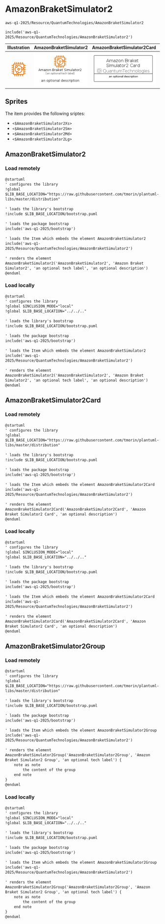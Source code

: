 # AmazonBraketSimulator2


```text
aws-q1-2025/Resource/QuantumTechnologies/AmazonBraketSimulator2
```

```text
include('aws-q1-2025/Resource/QuantumTechnologies/AmazonBraketSimulator2')
```



| Illustration | AmazonBraketSimulator2 | AmazonBraketSimulator2Card | AmazonBraketSimulator2Group |
| :---: | :---: | :---: | :---: |
| ![illustration for Illustration](../../../aws-q1-2025/Resource/QuantumTechnologies/AmazonBraketSimulator2.png) | ![illustration for AmazonBraketSimulator2](../../../aws-q1-2025/Resource/QuantumTechnologies/AmazonBraketSimulator2.Local.png) | ![illustration for AmazonBraketSimulator2Card](../../../aws-q1-2025/Resource/QuantumTechnologies/AmazonBraketSimulator2Card.Local.png) | ![illustration for AmazonBraketSimulator2Group](../../../aws-q1-2025/Resource/QuantumTechnologies/AmazonBraketSimulator2Group.Local.png) |



## Sprites
The item provides the following sriptes:

- `<$AmazonBraketSimulator2Xs>`
- `<$AmazonBraketSimulator2Sm>`
- `<$AmazonBraketSimulator2Md>`
- `<$AmazonBraketSimulator2Lg>`





## AmazonBraketSimulator2

### Load remotely
```plantuml
@startuml
' configures the library
!global $LIB_BASE_LOCATION="https://raw.githubusercontent.com/tmorin/plantuml-libs/master/distribution"

' loads the library's bootstrap
!include $LIB_BASE_LOCATION/bootstrap.puml

' loads the package bootstrap
include('aws-q1-2025/bootstrap')

' loads the Item which embeds the element AmazonBraketSimulator2
include('aws-q1-2025/Resource/QuantumTechnologies/AmazonBraketSimulator2')

' renders the element
AmazonBraketSimulator2('AmazonBraketSimulator2', 'Amazon Braket Simulator2', 'an optional tech label', 'an optional description')
@enduml
```

### Load locally
```plantuml
@startuml
' configures the library
!global $INCLUSION_MODE="local"
!global $LIB_BASE_LOCATION="../../.."

' loads the library's bootstrap
!include $LIB_BASE_LOCATION/bootstrap.puml

' loads the package bootstrap
include('aws-q1-2025/bootstrap')

' loads the Item which embeds the element AmazonBraketSimulator2
include('aws-q1-2025/Resource/QuantumTechnologies/AmazonBraketSimulator2')

' renders the element
AmazonBraketSimulator2('AmazonBraketSimulator2', 'Amazon Braket Simulator2', 'an optional tech label', 'an optional description')
@enduml
```

## AmazonBraketSimulator2Card

### Load remotely
```plantuml
@startuml
' configures the library
!global $LIB_BASE_LOCATION="https://raw.githubusercontent.com/tmorin/plantuml-libs/master/distribution"

' loads the library's bootstrap
!include $LIB_BASE_LOCATION/bootstrap.puml

' loads the package bootstrap
include('aws-q1-2025/bootstrap')

' loads the Item which embeds the element AmazonBraketSimulator2Card
include('aws-q1-2025/Resource/QuantumTechnologies/AmazonBraketSimulator2')

' renders the element
AmazonBraketSimulator2Card('AmazonBraketSimulator2Card', 'Amazon Braket Simulator2 Card', 'an optional description')
@enduml
```

### Load locally
```plantuml
@startuml
' configures the library
!global $INCLUSION_MODE="local"
!global $LIB_BASE_LOCATION="../../.."

' loads the library's bootstrap
!include $LIB_BASE_LOCATION/bootstrap.puml

' loads the package bootstrap
include('aws-q1-2025/bootstrap')

' loads the Item which embeds the element AmazonBraketSimulator2Card
include('aws-q1-2025/Resource/QuantumTechnologies/AmazonBraketSimulator2')

' renders the element
AmazonBraketSimulator2Card('AmazonBraketSimulator2Card', 'Amazon Braket Simulator2 Card', 'an optional description')
@enduml
```

## AmazonBraketSimulator2Group

### Load remotely
```plantuml
@startuml
' configures the library
!global $LIB_BASE_LOCATION="https://raw.githubusercontent.com/tmorin/plantuml-libs/master/distribution"

' loads the library's bootstrap
!include $LIB_BASE_LOCATION/bootstrap.puml

' loads the package bootstrap
include('aws-q1-2025/bootstrap')

' loads the Item which embeds the element AmazonBraketSimulator2Group
include('aws-q1-2025/Resource/QuantumTechnologies/AmazonBraketSimulator2')

' renders the element
AmazonBraketSimulator2Group('AmazonBraketSimulator2Group', 'Amazon Braket Simulator2 Group', 'an optional tech label') {
    note as note
        the content of the group
    end note
}
@enduml
```

### Load locally
```plantuml
@startuml
' configures the library
!global $INCLUSION_MODE="local"
!global $LIB_BASE_LOCATION="../../.."

' loads the library's bootstrap
!include $LIB_BASE_LOCATION/bootstrap.puml

' loads the package bootstrap
include('aws-q1-2025/bootstrap')

' loads the Item which embeds the element AmazonBraketSimulator2Group
include('aws-q1-2025/Resource/QuantumTechnologies/AmazonBraketSimulator2')

' renders the element
AmazonBraketSimulator2Group('AmazonBraketSimulator2Group', 'Amazon Braket Simulator2 Group', 'an optional tech label') {
    note as note
        the content of the group
    end note
}
@enduml
```

